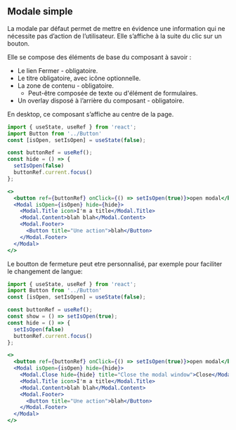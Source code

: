 ## Modale simple

La modale par défaut permet de mettre en évidence une information qui ne nécessite pas d’action de l’utilisateur. Elle s’affiche à la suite du clic sur un bouton.

Elle se compose des éléments de base du composant à savoir :
  - Le lien Fermer - obligatoire.
  - Le titre obligatoire, avec icône optionnelle.
  - La zone de contenu - obligatoire.
    - Peut-être composée de texte ou d'élément de formulaires.
  - Un overlay disposé à l’arrière du composant - obligatoire.

En desktop, ce composant s’affiche au centre de la page.

```jsx
import { useState, useRef } from 'react';
import Button from '../Button'
const [isOpen, setIsOpen] = useState(false);

const buttonRef = useRef();
const hide = () => {
  setIsOpen(false)
  buttonRef.current.focus()
};

<>
  <button ref={buttonRef} onClick={() => setIsOpen(true)}>open modal</button>
  <Modal isOpen={isOpen} hide={hide}>
    <Modal.Title icon>I'm a title</Modal.Title>
    <Modal.Content>blah blah</Modal.Content>
    <Modal.Footer>
      <Button title="Une action">blah</Button>
    </Modal.Footer>
  </Modal>
</>
```

Le boutton de fermeture peut etre personnalisé, par exemple pour faciliter le changement de langue:

```jsx
import { useState, useRef } from 'react';
import Button from '../Button'
const [isOpen, setIsOpen] = useState(false);

const buttonRef = useRef();
const show = () => setIsOpen(true);
const hide = () => {
  setIsOpen(false)
  buttonRef.current.focus()
};

<>
  <button ref={buttonRef} onClick={() => setIsOpen(true)}>open modal</button>
  <Modal isOpen={isOpen} hide={hide}>
    <Modal.Close hide={hide} title="Close the modal window">Close</Modal.Close>
    <Modal.Title icon>I'm a title</Modal.Title>
    <Modal.Content>blah blah</Modal.Content>
    <Modal.Footer>
      <Button title="Une action">blah</Button>
    </Modal.Footer>
  </Modal>
</>
```
